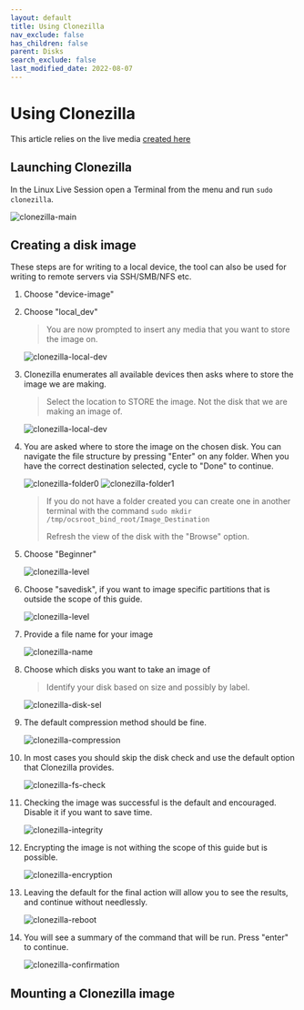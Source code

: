 ```yaml
---
layout: default
title: Using Clonezilla
nav_exclude: false
has_children: false
parent: Disks
search_exclude: false
last_modified_date: 2022-08-07
---
```


# Using Clonezilla

This article relies on the live media [created here](/docs/live-sessions/linux-live-session)

## Launching Clonezilla
In the Linux Live Session open a Terminal from the menu and run `sudo clonezilla`.

![clonezilla-main](/assets/clonezilla/clonezilla-main.png)

## Creating a disk image
These steps are for writing to a local device, the tool can also be used for writing to remote servers via SSH/SMB/NFS etc.

1. Choose "device-image"
2. Choose "local_dev"

    > You are now prompted to insert any media that you want to store the image on.

    ![clonezilla-local-dev](/assets/clonezilla/clonezilla-local-dev.png)

3. Clonezilla enumerates all available devices then asks where to store the image we are making.

    > Select the location to STORE the image. Not the disk that we are making an image of.

    ![clonezilla-local-dev](/assets/clonezilla/clonezilla-storage-sel.png)

4. You are asked where to store the image on the chosen disk. You can navigate the file structure by pressing "Enter" on any folder. When you have the correct destination selected, cycle to "Done" to continue.

    ![clonezilla-folder0](/assets/clonezilla/clonezilla-folder0.png)
    ![clonezilla-folder1](/assets/clonezilla/clonezilla-folder1.png)

    > If you do not have a folder created you can create one in another terminal with the command `sudo mkdir /tmp/ocsroot_bind_root/Image_Destination`
    > 
    > Refresh the view of the disk with the "Browse" option.

4. Choose "Beginner"

    ![clonezilla-level](/assets/clonezilla/clonezilla-level.png)

5. Choose "savedisk", if you want to image specific partitions that is outside the scope of this guide.

    ![clonezilla-level](/assets/clonezilla/clonezilla-save-type.png)

6. Provide a file name for your image

    ![clonezilla-name](/assets/clonezilla/clonezilla-name.png)

7. Choose which disks you want to take an image of

    > Identify your disk based on size and possibly by label.

    ![clonezilla-disk-sel](/assets/clonezilla/clonezilla-disk-sel.png)

8. The default compression method should be fine.

    ![clonezilla-compression](/assets/clonezilla/clonezilla-compression.png)

9. In most cases you should skip the disk check and use the default option that Clonezilla provides.

    ![clonezilla-fs-check](/assets/clonezilla/clonezilla-fs-check.png)

10. Checking the image was successful is the default and encouraged. Disable it if you want to save time.

    ![clonezilla-integrity](/assets/clonezilla/clonezilla-integrity.png)

11. Encrypting the image is not withing the scope of this guide but is possible.

    ![clonezilla-encryption](/assets/clonezilla/clonezilla-encryption.png)

12. Leaving the default for the final action will allow you to see the results, and continue without needlessly.

    ![clonezilla-reboot](/assets/clonezilla/clonezilla-reboot.png)

13. You will see a summary of the command that will be run. Press "enter" to continue.

    ![clonezilla-confirmation](/assets/clonezilla/clonezilla-confirmation.png)

## Mounting a Clonezilla image

